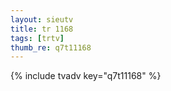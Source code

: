 ```yaml
--- 
layout: sieutv
title: tr 1168
tags: [trtv]
thumb_re: q7t11168
---
```

{% include tvadv key="q7t11168" %} 
